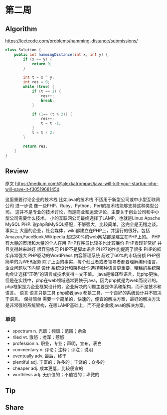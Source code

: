 # 第二周

## Algorithm
https://leetcode.com/problems/hamming-distance/submissions/

```java
class Solution {
    public int hammingDistance(int x, int y) {
        if (x == y) {
            return 0;
        }

        int t = x ^ y;
        int res = 0;
        while (true) {
            if (t == 1) {
                res++;
                break;
            }

            if (1== (t % 2)) {
                res++;
                t = t -1;
            }
            t = t / 2;
        }

        return res;
    }
}
```

## Review
原文 https://medium.com/@alexkatrompas/java-will-kill-your-startup-php-will-save-it-f3051968145d

这里重要讨论企业的技术栈 比如java的技术栈 不适用于新型公司或中小型互联网公司
进一步说 像一些PHP、Ruby、Python、Perl的技术栈能够支持这种类型公司。
这并不是专业的技术讨论，而是商业和运营评论，主要关于创业公司和中小型公司需要什么技术。
小的互联网公司最终选择了LAMP，也就是Linux Apache MySQL PHP.
说php和MySQL搭配，不够强大，比较简单，这完全是无稽之谈。事实上
大量的企业，社会媒体，wiki都建立在PHP上，并运行的很好。包括Amazon,FaceBook,Wikipedia
超过80%的web网站都是建立在PHP上的。
PHP有大量的市场和大量的个人在用
PHP程序员比较多也比较廉价
PHP表现非常好 并且变得越来越好 很容易练习
PHP不是脚本语言
PHP7的性能提高了很多
PHP的框架非常强大
PHP驱动的WordPress 内容管理系统 超过了60%的市场份额
PHP很简单的为WEB服务
除了上面的事实，每个创业者或者领导者都要理解编码语言，企业问题以下内容
设计 系统设计和架构比你选择哪种语言更重要，糟糕的系统架构会让选择“正确”的语言或技术变得一文不值。
java是编译型语言，比php更快。但是在实践中，php在web领域通常要快于java，因为php就是为web而设计的。
php框架是为企业框架设计的，企业解决的问题主要是体系和架构，而不是技术和语言。
语言 语言只是工具 php或者java 都是工具，一个良好的系统设计并不取决于语言。
保持简单 需要一个简单的，快速的，便宜的解决方案，最好的解决方法是非常强的系统架构，在哪LAMP基础上，而不是企业级java的解决方案。

### 单词
- spectrum n. 光谱；频谱；范围；余象
- riled   vt. 激怒；搅浑；惹怒
- profession n. 职业，专业；声明，宣布，表白
- commentary n. 评论；注释；评注；说明
- eventually adv. 最后，终于
- plentiful  adj. 丰富的；许多的；丰饶的；众多的
- cheaper    adj. 成本更低，比较便宜的
- worthless  adj. 无价值的；不值钱的；卑微的

## Tip

## Share


